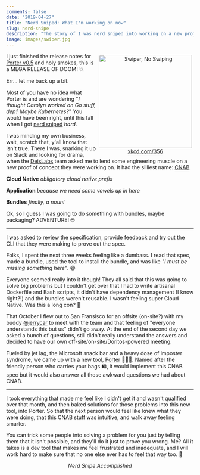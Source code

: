 ```yaml
---
comments: false
date: "2019-04-27"
title: "Nerd Sniped: What I'm working on now"
slug: nerd-snipe
description: "The story of I was nerd sniped into working on a new project: Porter"
image: images/swiper.jpg
---
```


<figure style="text-align: center; float: right; margin: 5px">
  <a href="https://xkcd.com/356/">
    <img src="/images/swiper.jpg" width="250" alt="Swiper, No Swiping" />
    <figcaption>xkcd.com/356</figcaption>
  </a>
</figure>

I just finished the release notes for [Porter v0.5][release] and holy smokes,
this is a MEGA RELEASE OF DOOM! 💥

Err... let me back up a bit.

Most of you have no idea what Porter is and are wondering "_I thought Carolyn
worked on Go stuff, dep? Maybe Kubernetes?_" You would have been right, until this fall
when I got [nerd sniped][snipe] _hard_.

I was minding my own business, wait, scratch that, y'all know that isn't true.
There I was, snarking it up on Slack and looking for drama, when the [DeisLabs][deislabs]
team asked me to lend some engineering muscle on a new
proof of concept they were working on. It had the silliest name: [CNAB][cnab]

**Cloud Native** _obligatory cloud native prefix_

**Application** _because we need some vowels up in here_

**Bundles** _finally, a noun!_

Ok, so I guess I was going to do something with bundles, maybe packaging? ADVENTURE! 🤓

---

I was asked to review the specification, provide feedback and try out the CLI that they were
making to prove out the spec.

Folks, I spent the next three weeks feeling like a dumbass. I read that spec,
made a bundle, used the tool to install the bundle, and was like
_"I must be missing something here"_. 😅

Everyone seemed really into it though! They all said that this was going to solve
big problems but I couldn't get over that I had to write artisanal Dockerfile and
Bash scripts, it didn't have dependency management (I know right?!) and the bundles
weren't reusable. I wasn't feeling super Cloud Native. Was this a long con? 👀

That October I flew out to San Fransisco for an offsite (on-site?) with my buddy
[@jerrycar][jerrycar] to meet with the team and that feeling of "everyone 
understands this but us" didn't go away. At the end of the second day we asked a
bunch of questions, still didn't really understand the answers and decided to
have our own off-site/on-site/Doritos-powered meeting.

Fueled by jet lag, the Microsoft snack bar and a heavy dose of imposter syndrome, we came
up with a new tool, [Porter][porter] 👩🏽‍✈️. Named after the friendly person who carries
your bags 🛍, it would implement this CNAB spec but it would also answer all those
awkward questions we had about CNAB.

---

I took everything that made me feel like I didn't get it
and wasn't qualified over that month, and then baked solutions for those problems into
this new tool, into Porter. So that the next person would feel like knew what they were doing,
that this CNAB stuff was intuitive, and walk away feeling smarter.

You can trick some people into solving a problem for you just by telling them
that it isn't possible, and they'll do it just to prove you wrong. Me? 
All it takes is a dev tool that makes me feel frustrated and inadequate, 
and I will work hard to make sure that no one else ever has to feel that way too. 💪

<p align="center"><em>Nerd Snipe Accomplished</em></p>

[release]: https://github.com/deislabs/porter/releases/tag/v0.5.0-ralpha.1%2Belderflowerspritz
[porter]: https://porter.sh/
[jerrycar]: https://twitter.com/jrrickard
[deislabs]: https://deislabs.io
[cnab]: https://cnab.io
[snipe]: https://xkcd.com/356/
